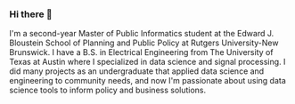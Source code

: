 ### Hi there 👋

<!--
**Jessicacruzn/Jessicacruzn** is a ✨ _special_ ✨ repository because its `README.md` (this file) appears on your GitHub profile.

Here are some ideas to get you started:

- 🔭 I’m currently working on ...
- 🌱 I’m currently learning ...
- 👯 I’m looking to collaborate on ...
- 🤔 I’m looking for help with ...
- 💬 Ask me about ...
- 📫 How to reach me: ...
- 😄 Pronouns: ...
- ⚡ Fun fact: ...
-->

I'm a second-year Master of Public Informatics student at the Edward J. Bloustein School of Planning and Public Policy at Rutgers University-New Brunswick. I have a B.S. in Electrical Engineering from The University of Texas at Austin where I specialized in data science and signal processing. I did many projects as an undergraduate that applied data science and engineering to community needs, and now I'm passionate about using data science tools to inform policy and business solutions.
